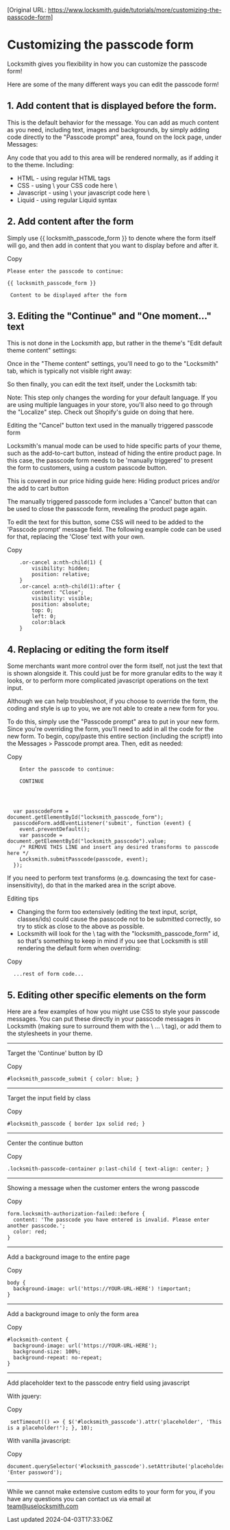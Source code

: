 [Original URL: https://www.locksmith.guide/tutorials/more/customizing-the-passcode-form]

# Customizing the passcode form

Locksmith gives you flexibility in how you can customize the passcode form!

Here are some of the many different ways you can edit the passcode form!

## 1. Add content that is displayed before the form.

This is the default behavior for the message. You can add as much content as you need, including text, images and backgrounds, by simply adding code directly to the "Passcode prompt" area, found on the lock page, under Messages:

Any code that you add to this area will be rendered normally, as if adding it to the theme. Including:

- HTML - using regular HTML tags
- CSS - using \ your CSS code here \
- Javascript - using \ your javascript code here \
- Liquid - using regular Liquid syntax

## 2. Add content after the form

Simply use {{ locksmith\_passcode\_form }} to denote where the form itself will go, and then add in content that you want to display before and after it.

Copy

    Please enter the passcode to continue: 
    
    {{ locksmith_passcode_form }}
    
     Content to be displayed after the form 

## 3. Editing the "Continue" and "One moment..." text

This is not done in the Locksmith app, but rather in the theme's "Edit default theme content" settings:

Once in the "Theme content" settings, you'll need to go to the "Locksmith" tab, which is typically not visible right away:

So then finally, you can edit the text itself, under the Locksmith tab:

Note: This step only changes the wording for your default language. If you are using multiple languages in your store, you'll also need to go through the "Localize" step. Check out Shopify's guide on doing that here.

Editing the "Cancel" button text used in the manually triggered passcode form

Locksmith's manual mode can be used to hide specific parts of your theme, such as the add-to-cart button, instead of hiding the entire product page. In this case, the passcode form needs to be 'manually triggered' to present the form to customers, using a custom passcode button.

This is covered in our price hiding guide here: Hiding product prices and/or the add to cart button

The manually triggered passcode form includes a 'Cancel' button that can be used to close the passcode form, revealing the product page again.

To edit the text for this button, some CSS will need to be added to the 'Passcode prompt' message field. The following example code can be used for that, replacing the 'Close' text with your own.

Copy

    
        .or-cancel a:nth-child(1) {
            visibility: hidden;
            position: relative;
        }
        .or-cancel a:nth-child(1):after {
            content: "Close";
            visibility: visible;
            position: absolute;
            top: 0;
            left: 0;
            color:black
        }
    

## 4. Replacing or editing the form itself

Some merchants want more control over the form itself, not just the text that is shown alongside it. This could just be for more granular edits to the way it looks, or to perform more complicated javascript operations on the text input.

Although we can help troubleshoot, if you choose to override the form, the coding and style is up to you, we are not able to create a new form for you.

To do this, simply use the "Passcode prompt" area to put in your new form. Since you're overriding the form, you'll need to add in all the code for the new form. To begin, copy/paste this entire section (including the script!) into the Messages \> Passcode prompt area. Then, edit as needed:

Copy

    
      
        Enter the passcode to continue: 
        
        CONTINUE
      
    
    
    
      var passcodeForm = document.getElementById("locksmith_passcode_form");
      passcodeForm.addEventListener('submit', function (event) {
        event.preventDefault();
        var passcode = document.getElementById("locksmith_passcode").value;
        /* REMOVE THIS LINE and insert any desired transforms to passcode here */
        Locksmith.submitPasscode(passcode, event);
      });
    

If you need to perform text transforms (e.g. downcasing the text for case-insensitivity), do that in the marked area in the script above.

Editing tips

- Changing the form too extensively (editing the text input, script, classes/ids) could cause the passcode not to be submitted correctly, so try to stick as close to the above as possible.
- Locksmith will look for the \ tag with the "locksmith\_passcode\_form" id, so that's something to keep in mind if you see that Locksmith is still rendering the default form when overriding:

Copy

    
      ...rest of form code...
    

## 5. Editing other specific elements on the form

Here are a few examples of how you might use CSS to style your passcode messages. You can put these directly in your passcode messages in Locksmith (making sure to surround them with the \ ... \ tag), or add them to the stylesheets in your theme.

* * *

Target the 'Continue' button by ID

Copy

    #locksmith_passcode_submit { color: blue; }

* * *

Target the input field by class

Copy

    #locksmith_passcode { border 1px solid red; }

* * *

Center the continue button

Copy

    .locksmith-passcode-container p:last-child { text-align: center; }

* * *

Showing a message when the customer enters the wrong passcode

Copy

    form.locksmith-authorization-failed::before {
      content: 'The passcode you have entered is invalid. Please enter another passcode.';
      color: red;
    }

* * *

Add a background image to the entire page

Copy

    body {
      background-image: url('https://YOUR-URL-HERE') !important;
    }

* * *

Add a background image to only the form area

Copy

    #locksmith-content {
      background-image: url('https://YOUR-URL-HERE');
      background-size: 100%;
      background-repeat: no-repeat;
    }

* * *

Add placeholder text to the passcode entry field using javascript

With jquery:

Copy

     setTimeout(() => { $('#locksmith_passcode').attr('placeholder', 'This is a placeholder!'); }, 10); 

With vanilla javascript:

Copy

    document.querySelector('#locksmith_passcode').setAttribute('placeholder', 'Enter password');

* * *

While we cannot make extensive custom edits to your form for you, if you have any questions you can contact us via email at team@uselocksmith.com

Last updated 2024-04-03T17:33:06Z